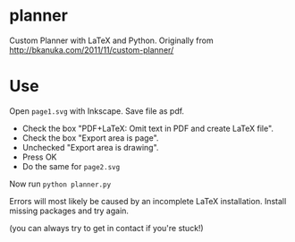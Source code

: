 planner
=======

Custom Planner with LaTeX and Python.  Originally from http://bkanuka.com/2011/11/custom-planner/

Use
=======
Open `page1.svg` with Inkscape.  Save file as pdf. 
 * Check the box "PDF+LaTeX: Omit text in PDF and create LaTeX file". 
 * Check the box "Export area is page". 
 * Unchecked "Export area is drawing".
 * Press OK
 * Do the same for `page2.svg`

Now run `python planner.py`

Errors will most likely be caused by an incomplete LaTeX installation. Install missing packages and try again.

(you can always try to get in contact if you're stuck!)
